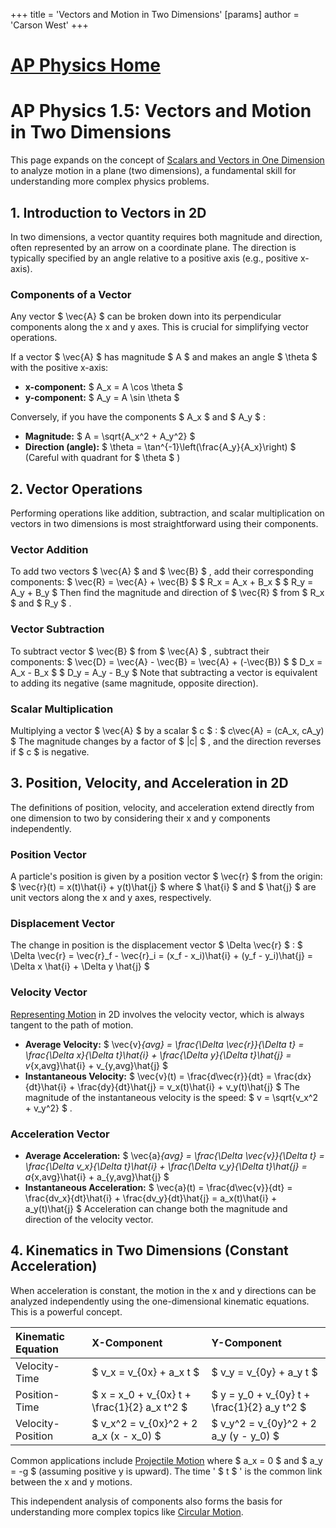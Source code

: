 +++
 title = 'Vectors and Motion in Two Dimensions'
[params]
	author = 'Carson West'
+++
# [AP Physics Home](./../ap-physics-home/)
# AP Physics 1.5: Vectors and Motion in Two Dimensions

This page expands on the concept of [Scalars and Vectors in One Dimension](./../scalars-and-vectors-in-one-dimension/) to analyze motion in a plane (two dimensions), a fundamental skill for understanding more complex physics problems.

## 1. Introduction to Vectors in 2D

In two dimensions, a vector quantity requires both magnitude and direction, often represented by an arrow on a coordinate plane. The direction is typically specified by an angle relative to a positive axis (e.g., positive x-axis).

### Components of a Vector
Any vector  $ \vec{A} $  can be broken down into its perpendicular components along the x and y axes. This is crucial for simplifying vector operations.

If a vector  $ \vec{A} $  has magnitude  $ A $  and makes an angle  $ \theta $  with the positive x-axis:
*   **x-component:**  $ A_x = A \cos \theta $ 
*   **y-component:**  $ A_y = A \sin \theta $ 

Conversely, if you have the components  $ A_x $  and  $ A_y $ :
*   **Magnitude:**  $ A = \sqrt{A_x^2 + A_y^2} $ 
*   **Direction (angle):**  $ \theta = \tan^{-1}\left(\frac{A_y}{A_x}\right) $  (Careful with quadrant for  $ \theta $ )

## 2. Vector Operations

Performing operations like addition, subtraction, and scalar multiplication on vectors in two dimensions is most straightforward using their components.

### Vector Addition
To add two vectors  $ \vec{A} $  and  $ \vec{B} $ , add their corresponding components:
 $  \vec{R} = \vec{A} + \vec{B}  $ 
 $  R_x = A_x + B_x  $ 
 $  R_y = A_y + B_y  $ 
Then find the magnitude and direction of  $ \vec{R} $  from  $ R_x $  and  $ R_y $ .

### Vector Subtraction
To subtract vector  $ \vec{B} $  from  $ \vec{A} $ , subtract their components:
 $  \vec{D} = \vec{A} - \vec{B} = \vec{A} + (-\vec{B})  $ 
 $  D_x = A_x - B_x  $ 
 $  D_y = A_y - B_y  $ 
Note that subtracting a vector is equivalent to adding its negative (same magnitude, opposite direction).

### Scalar Multiplication
Multiplying a vector  $ \vec{A} $  by a scalar  $ c $ :
 $  c\vec{A} = (cA_x, cA_y)  $ 
The magnitude changes by a factor of  $ |c| $ , and the direction reverses if  $ c $  is negative.

## 3. Position, Velocity, and Acceleration in 2D

The definitions of position, velocity, and acceleration extend directly from one dimension to two by considering their x and y components independently.

### Position Vector
A particle's position is given by a position vector  $ \vec{r} $  from the origin:
 $  \vec{r}(t) = x(t)\hat{i} + y(t)\hat{j}  $ 
where  $ \hat{i} $  and  $ \hat{j} $  are unit vectors along the x and y axes, respectively.

### Displacement Vector
The change in position is the displacement vector  $ \Delta \vec{r} $ :
 $  \Delta \vec{r} = \vec{r}_f - \vec{r}_i = (x_f - x_i)\hat{i} + (y_f - y_i)\hat{j} = \Delta x \hat{i} + \Delta y \hat{j}  $ 

### Velocity Vector
[Representing Motion](./../representing-motion/) in 2D involves the velocity vector, which is always tangent to the path of motion.
*   **Average Velocity:**
     $  \vec{v}_{avg} = \frac{\Delta \vec{r}}{\Delta t} = \frac{\Delta x}{\Delta t}\hat{i} + \frac{\Delta y}{\Delta t}\hat{j} = v_{x,avg}\hat{i} + v_{y,avg}\hat{j}  $ 
*   **Instantaneous Velocity:**
     $  \vec{v}(t) = \frac{d\vec{r}}{dt} = \frac{dx}{dt}\hat{i} + \frac{dy}{dt}\hat{j} = v_x(t)\hat{i} + v_y(t)\hat{j}  $ 
    The magnitude of the instantaneous velocity is the speed:  $ v = \sqrt{v_x^2 + v_y^2} $ .

### Acceleration Vector
*   **Average Acceleration:**
     $  \vec{a}_{avg} = \frac{\Delta \vec{v}}{\Delta t} = \frac{\Delta v_x}{\Delta t}\hat{i} + \frac{\Delta v_y}{\Delta t}\hat{j} = a_{x,avg}\hat{i} + a_{y,avg}\hat{j}  $ 
*   **Instantaneous Acceleration:**
     $  \vec{a}(t) = \frac{d\vec{v}}{dt} = \frac{dv_x}{dt}\hat{i} + \frac{dv_y}{dt}\hat{j} = a_x(t)\hat{i} + a_y(t)\hat{j}  $ 
    Acceleration can change both the magnitude and direction of the velocity vector.

## 4. Kinematics in Two Dimensions (Constant Acceleration)

When acceleration is constant, the motion in the x and y directions can be analyzed independently using the one-dimensional kinematic equations. This is a powerful concept.

| Kinematic Equation | X-Component | Y-Component |
| :----------------- | :---------- | :---------- |
| Velocity-Time      |  $ v_x = v_{0x} + a_x t $  |  $ v_y = v_{0y} + a_y t $  |
| Position-Time      |  $ x = x_0 + v_{0x} t + \frac{1}{2} a_x t^2 $  |  $ y = y_0 + v_{0y} t + \frac{1}{2} a_y t^2 $  |
| Velocity-Position  |  $ v_x^2 = v_{0x}^2 + 2 a_x (x - x_0) $  |  $ v_y^2 = v_{0y}^2 + 2 a_y (y - y_0) $  |

Common applications include [Projectile Motion](./../projectile-motion/) where  $ a_x = 0 $  and  $ a_y = -g $  (assuming positive y is upward). The time ' $ t $ ' is the common link between the x and y motions.

This independent analysis of components also forms the basis for understanding more complex topics like [Circular Motion](./../circular-motion/).